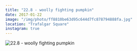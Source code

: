 ```yaml
---
title: "22.8 - woolly fighting pumpkin"
date: 2017-01-22
image: "/img/photo/ff8810be63d95c644d7fc878794888fa.jpg"
location: "Trafalgar Square"
instagram: true
---
```


![22.8 - woolly fighting pumpkin](/img/photo/ff8810be63d95c644d7fc878794888fa.jpg)
